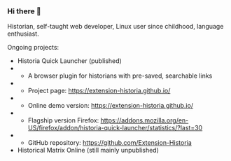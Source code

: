 ### Hi there 👋

Historian, self-taught web developer, Linux user since childhood, language enthusiast.

Ongoing projects:
- Historia Quick Launcher (published)
- - A browser plugin for historians with pre-saved, searchable links
- - Project page: https://extension-historia.github.io/
- - Online demo version: https://extension-historia.github.io/
- - Flagship version Firefox: https://addons.mozilla.org/en-US/firefox/addon/historia-quick-launcher/statistics/?last=30
- - GitHub repository: https://github.com/Extension-Historia
- Historical Matrix Online (still mainly unpublished)


<!--
**linalerch/linalerch** is a ✨ _special_ ✨ repository because its `README.md` (this file) appears on your GitHub profile.

Here are some ideas to get you started:

- 🔭 I’m currently working on ...
- 🌱 I’m currently learning ...
- 👯 I’m looking to collaborate on ...
- 🤔 I’m looking for help with ...
- 💬 Ask me about ...
- 📫 How to reach me: ...
- ⚡ Fun fact: ...
-->

